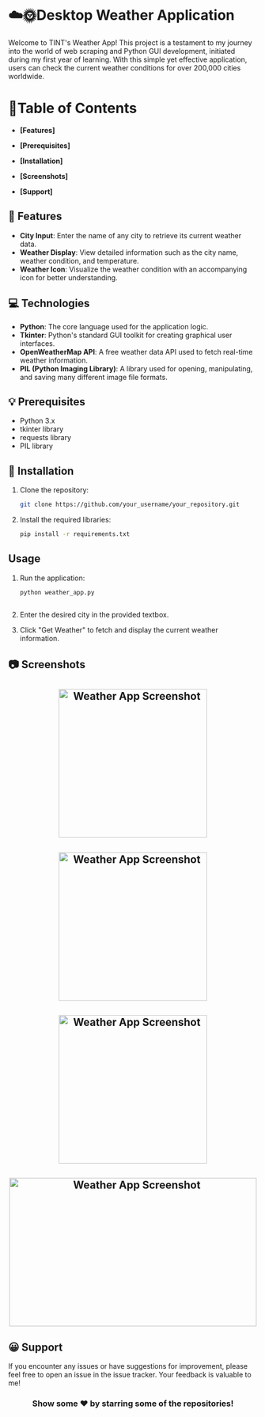 # ☁️🌞Desktop Weather Application

Welcome to TINT's Weather App! This project is a testament to my journey into the world of web scraping and Python GUI development, initiated during my first year of learning. With this simple yet effective application, users can check the current weather conditions for over 200,000 cities worldwide.

# 🧐Table of Contents

- **[Features]**

- **[Prerequisites]**

- **[Installation]**

- **[Screenshots]**

- **[Support]**
  
## 🚀 Features
- **City Input**: Enter the name of any city to retrieve its current weather data.
- **Weather Display**: View detailed information such as the city name, weather condition, and temperature.
- **Weather Icon**: Visualize the weather condition with an accompanying icon for better understanding.

## 💻 Technologies
- **Python**: The core language used for the application logic.
- **Tkinter**: Python's standard GUI toolkit for creating graphical user interfaces.
- **OpenWeatherMap API**: A free weather data API used to fetch real-time weather information.
- **PIL (Python Imaging Library)**: A library used for opening, manipulating, and saving many different image file formats.

## 💡 Prerequisites
- Python 3.x
- tkinter library
- requests library
- PIL library

## 🙌 Installation
1. Clone the repository:
   ```bash
   git clone https://github.com/your_username/your_repository.git

2.  Install the required libraries:
    ```bash
    pip install -r requirements.txt

## Usage
1.  Run the application:

    ```bash
    python weather_app.py
   
2.  Enter the desired city in the provided textbox.

3.  Click "Get Weather" to fetch and display the current weather information.

## 📷 Screenshots
<div>
   <h2 align="center"><img src="./Screenshots/Screenshot_profile.png" alt="Weather App Screenshot" width="300" height="300"></h2>
   <h2 align="center"><img src="./Screenshots/Screenshot_city.png" alt="Weather App Screenshot" width="300" height="300"></h2>
   <h2 align="center"><img src="./Screenshots/Screenshot1.png" alt="Weather App Screenshot"   width="300" height="300"></h2>
   <h2 align="center"><img src="./Screenshots/Screenshot3.png" alt="Weather App Screenshot"   width="500" height="300"></h2>
</div>


## 😀 Support
If you encounter any issues or have suggestions for improvement, please feel free to open an issue in the issue tracker. Your feedback is valuable to me!

<div align="center">
  
### Show some ❤️ by starring some of the repositories!

</div>
